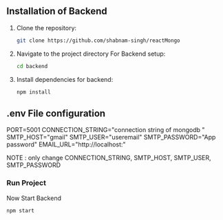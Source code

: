 ## Installation of Backend

1. Clone the repository:

    ```bash
    git clone https://github.com/shabnam-singh/reactMongo
    ```

2. Navigate to the project directory For Backend setup:

    ```bash
    cd backend
    ```

3. Install dependencies for backend:

    ```bash
    npm install
    ```

## .env File configuration
PORT=5001
CONNECTION_STRING="connection string of mongodb "
SMTP_HOST="gmail"
SMTP_USER="useremail"
SMTP_PASSWORD="App password"
EMAIL_URL="http://localhost:"

NOTE : only change CONNECTION_STRING, SMTP_HOST, SMTP_USER, SMTP_PASSWORD

### Run Project
Now Start Backend

```bash
npm start
```

